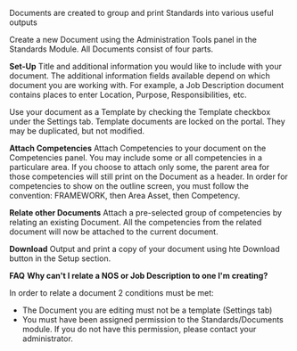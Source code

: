 Documents are created to group and print Standards into various useful outputs

Create a new Document using the Administration Tools panel in the Standards Module.  All Documents consist of four parts.

**Set-Up**
Title and additional information you would like to include with your document. The additional information fields available depend on which document you are working with.  For example, a Job Description document contains places to enter Location, Purpose, Responsibilities, etc.

Use your document as a Template by checking the Template checkbox under the Settings tab. Template documents are locked on the portal.  They may be duplicated, but not modified.

**Attach Competencies**
Attach Competencies to your document on the Competencies panel. You may include some or all competencies in a particulare area.  If you choose to attach only some, the parent area for those competencies will still print on the Document as a header. In order for competencies to show on the outline screen, you must follow the convention: FRAMEWORK, then Area Asset, then Competency.

**Relate other Documents**
Attach a pre-selected group of competencies by relating an existing Document.  All the competencies from the related document will now be attached to the current document.

**Download**
Output and print a copy of your document using hte Download button in the Setup section.

**FAQ**
**Why can't I relate a NOS or Job Description to one I'm creating?**

In order to relate a document 2 conditions must be met:
* The Document you are editing must not be a template (Settings tab)
* You must have been assigned permission to the Standards/Documents module. If you do not have this permission, please contact your administrator.